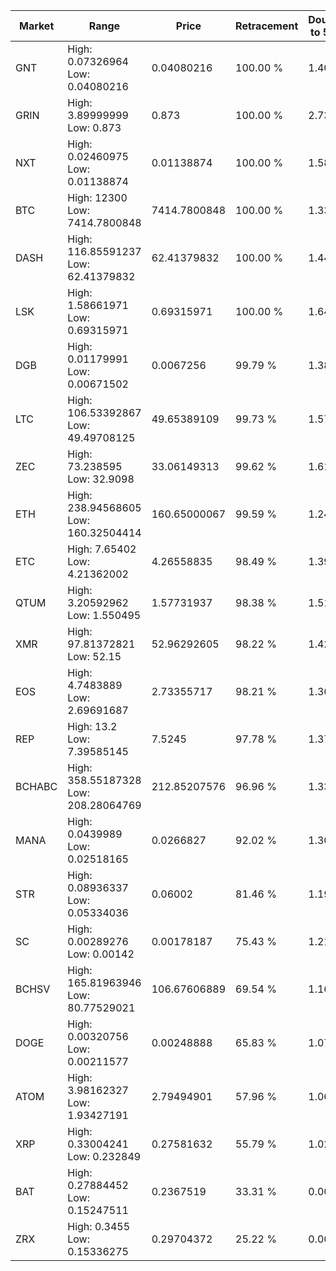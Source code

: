 | Market | Range | Price| Retracement | Doubles to 50% |
| --- | --- | --- | --- | --- |
| GNT | High: 0.07326964<br />Low: 0.04080216 | 0.04080216 | 100.00 % | 1.40 |
| GRIN | High: 3.89999999<br />Low: 0.873 | 0.873 | 100.00 % | 2.73 |
| NXT | High: 0.02460975<br />Low: 0.01138874 | 0.01138874 | 100.00 % | 1.58 |
| BTC | High: 12300<br />Low: 7414.7800848 | 7414.7800848 | 100.00 % | 1.33 |
| DASH | High: 116.85591237<br />Low: 62.41379832 | 62.41379832 | 100.00 % | 1.44 |
| LSK | High: 1.58661971<br />Low: 0.69315971 | 0.69315971 | 100.00 % | 1.64 |
| DGB | High: 0.01179991<br />Low: 0.00671502 | 0.0067256 | 99.79 % | 1.38 |
| LTC | High: 106.53392867<br />Low: 49.49708125 | 49.65389109 | 99.73 % | 1.57 |
| ZEC | High: 73.238595<br />Low: 32.9098 | 33.06149313 | 99.62 % | 1.61 |
| ETH | High: 238.94568605<br />Low: 160.32504414 | 160.65000067 | 99.59 % | 1.24 |
| ETC | High: 7.65402<br />Low: 4.21362002 | 4.26558835 | 98.49 % | 1.39 |
| QTUM | High: 3.20592962<br />Low: 1.550495 | 1.57731937 | 98.38 % | 1.51 |
| XMR | High: 97.81372821<br />Low: 52.15 | 52.96292605 | 98.22 % | 1.42 |
| EOS | High: 4.7483889<br />Low: 2.69691687 | 2.73355717 | 98.21 % | 1.36 |
| REP | High: 13.2<br />Low: 7.39585145 | 7.5245 | 97.78 % | 1.37 |
| BCHABC | High: 358.55187328<br />Low: 208.28064769 | 212.85207576 | 96.96 % | 1.33 |
| MANA | High: 0.0439989<br />Low: 0.02518165 | 0.0266827 | 92.02 % | 1.30 |
| STR | High: 0.08936337<br />Low: 0.05334036 | 0.06002 | 81.46 % | 1.19 |
| SC | High: 0.00289276<br />Low: 0.00142 | 0.00178187 | 75.43 % | 1.21 |
| BCHSV | High: 165.81963946<br />Low: 80.77529021 | 106.67606889 | 69.54 % | 1.16 |
| DOGE | High: 0.00320756<br />Low: 0.00211577 | 0.00248888 | 65.83 % | 1.07 |
| ATOM | High: 3.98162327<br />Low: 1.93427191 | 2.79494901 | 57.96 % | 1.06 |
| XRP | High: 0.33004241<br />Low: 0.232849 | 0.27581632 | 55.79 % | 1.02 |
| BAT | High: 0.27884452<br />Low: 0.15247511 | 0.2367519 | 33.31 % | 0.00 |
| ZRX | High: 0.3455<br />Low: 0.15336275 | 0.29704372 | 25.22 % | 0.00 |
